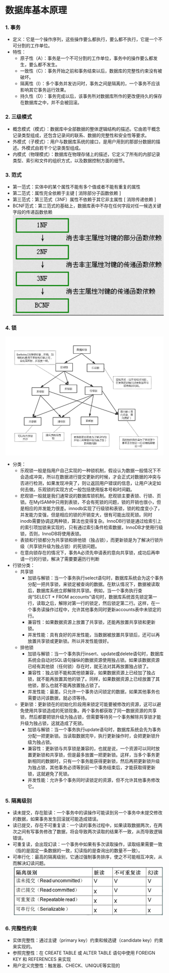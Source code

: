 # 数据库基本原理
### 1. 事务
- 定义：它是一个操作序列，这些操作要么都执行，要么都不执行，它是一个不可分割的工作单位。
- 特性：
    - 原子性（A）：事务是一个不可分割的工作单位，事务中的操作要么都发生，要么都不发生。
    - 一致性（C）：事务开始之前和事务结束以后，数据库的完整性约束没有被破坏。
    - 隔离性（I）：多个事务并发访问时，事务之间是隔离的，一个事务不应该影响其它事务运行效果。
    - 持久性（D）：事务完成以后，该事务所对数据库所作的更改便持久的保存在数据库之中，并不会被回滚。
### 2. 三级模式
- 概念模式（模式）：数据库中全部数据的整体逻辑结构的描述。它由若干概念记录类型组成，还包含记录间的联系、数据的完整性和安全性等要求。
- 外模式（子模式）：用户与数据库系统的接口，是用户用到的那部分数据的描述。外模式由若干个记录类型组成。
- 内模式（物理模式）：数据库在物理存储上的描述，它定义了所有的内部记录类型、索引和文件的组织方式，以及数据控制方面的细节。
### 3. 范式
- 第一范式：实体中的某个属性不能有多个值或者不能有重复的属性
- 第二范式：属性完全依赖于主键 [ 消除部分子函数依赖 ]
- 第三范式：第三范式（3NF）属性不依赖于其它非主属性 [ 消除传递依赖 ]
- BCNF范式：第三范式的基础上，数据库表中不存在任何字段对任一候选关键字段的传递函数依赖  
![范式](_v_images/20200826223018721_14657.png)
### 4. 锁
![锁树形图](_v_images/20200826223118356_22885.png)  
- 分类：
    - 乐观锁一般是指用户自己实现的一种锁机制，假设认为数据一般情况下不会造成冲突，所以在数据进行提交更新的时候，才会正式对数据的冲突与否进行检测，如果发现冲突了，则让返回用户错误的信息，让用户决定如何去做。乐观锁的实现方式一般包括使用版本号和时间戳。
    - 悲观锁一般就是我们通常说的数据库锁机制。悲观锁主要表锁、行锁、页锁。在MyISAM中只用到表锁，不会有死锁的问题，锁的开销也很小，但是相应的并发能力很差。innodb实现了行级锁和表锁，锁的粒度变小了，并发能力变强，但是相应的锁的开销变大，很有可能出现死锁。同时inodb需要协调这两种锁，算法也变得复杂。InnoDB行锁是通过给索引上的索引项加锁来实现的，只有通过索引条件检索数据，InnoDB才使用行级锁，否则，InnoDB将使用表锁。
    - 表锁和行锁都分为共享锁和排他锁（独占锁），而更新锁是为了解决行锁升级（共享锁升级为独占锁）的死锁问题。
    - 在意向锁存在的情况下，事务A必须先申请表的意向共享锁，成功后再申请一行的行锁，解决了需要要遍历行判断
- 行锁分类：
    - 共享锁
        - 加锁与解锁：当一个事务执行select语句时，数据库系统会为这个事务分配一把共享锁，来锁定被查询的数据。在默认情况下，数据被读取后，数据库系统立即解除共享锁。例如，当一个事务执行查询“SELECT * FROM accounts”语句时，数据库系统首先锁定第一行，读取之后，解除对第一行的锁定，然后锁定第二行。这样，在一个事务读操作过程中，允许其他事务同时更新accounts表中未锁定的行。
        - 兼容性：如果数据资源上放置了共享锁，还能再放置共享锁和更新锁。
        - 并发性能：具有良好的并发性能，当数据被放置共享锁后，还可以再放置共享锁或更新锁。所以并发性能很好。
    - 排他锁
        - 加锁与解锁：当一个事务执行insert、update或delete语句时，数据库系统会自动对SQL语句操纵的数据资源使用独占锁。如果该数据资源已经有其他锁（任何锁）存在时，就无法对其再放置独占锁了。
        - 兼容性：独占锁不能和其他锁兼容，如果数据资源上已经加了独占锁，就不能再放置其他的锁了。同样，如果数据资源上已经放置了其他锁，那么也就不能再放置独占锁了。
        - 并发性能：最差。只允许一个事务访问锁定的数据，如果其他事务也需要访问该数据，就必须等待。
    - 更新锁：更新锁在的初始化阶段用来锁定可能要被修改的资源，这可以避免使用共享锁造成的死锁现象。两个事务都获取了同一数据资源的共享锁，然后都要把锁升级为独占锁，但需要等待另一个事务解除共享锁才能升级为独占锁，这就造成了死锁。
        - 加锁与解锁：当一个事务执行update语句时，数据库系统会先为事务分配一把更新锁。当读取数据完毕，执行更新操作时，会把更新锁升级为独占锁。
        - 兼容性：更新锁与共享锁是兼容的，也就是说，一个资源可以同时放置更新锁和共享锁，但是最多放置一把更新锁。这样，当多个事务更新相同的数据时，只有一个事务能获得更新锁，然后再把更新锁升级为独占锁，其他事务必须等到前一个事务结束后，才能获取得更新锁，这就避免了死锁。
        - 并发性能：允许多个事务同时读锁定的资源，但不允许其他事务修改它。
### 5. 隔离级别
- 读未提交，存在脏读：一个事务中的读操作可能读到另一个事务中未提交修改的数据，如果事务发生回滚就可能造成错误。
- 读已提交，存在不可重复读：一个读的事务过程中，如果读取数据两次，在两次之间有写事务修改了数据，将会导致两次读取的结果不一致，从而导致逻辑错误。
- 可重复读，会出现幻读：一个事务中如果有多次读取操作，读取结果需要一致（指的是固定一条数据的一致，幻读指的是查询出的数量不一致）。
- 可串行化：最高的隔离级别，它通过强制事务排序，使之不可能相互冲突，从而解决幻读问题。
![隔离级别](_v_images/20200826225007788_22534.png)
### 6. 完整性约束
- 实体完整性：通过主键（primary key）约束和候选键（candidate key）约束来实现的。
- 参照完整性：在 CREATE TABLE 或 ALTER TABLE 语句中使用 FOREIGN KEY 和 REFERENCES 来实现
- 用户定义完整性：触发器、CHECK、UNIQUE等实现的